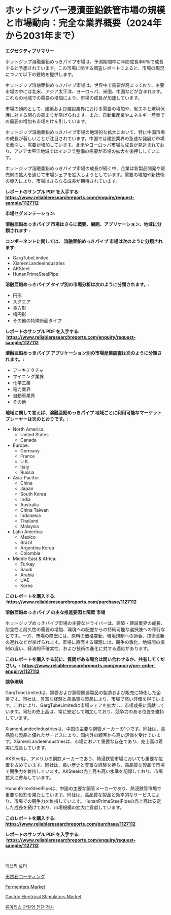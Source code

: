 <p><h1>ホットジッパー浸漬亜鉛鉄管市場の規模と市場動向：完全な業界概要（2024年から2031年まで）</h1></p><p><strong>エグゼクティブサマリー</strong></p>
<p><p>ホットジップ溶融亜鉛めっきパイプ市場は、予測期間中に年間成長率6％で成長すると予想されています。この市場に関する調査レポートによると、市場の現況について以下の要約を提供します。</p><p>ホットジップ溶融亜鉛めっきパイプ市場は、世界中で需要が高まっており、主要市場の中には北米、アジア太平洋、ヨーロッパ、米国、中国などが含まれます。これらの地域での需要の増加により、市場の成長が加速しています。</p><p>市場の傾向として、建築および建設業界における需要の増加や、省エネと環境保護に対する関心の高まりが挙げられます。また、自動車産業やエネルギー産業での需要の増加も市場をけん引しています。</p><p>ホットジップ溶融亜鉛めっきパイプ市場の地理的な拡大において、特に中国市場の成長が著しいことが注目されています。中国では建設業界の急速な発展が市場を牽引し、需要が増加しています。北米やヨーロッパ市場も成長が見込まれており、アジア太平洋地域ではインフラ整備の需要が市場の拡大を後押ししています。</p><p>ホットジップ溶融亜鉛めっきパイプ市場の成長が続く中、企業は新製品開発や販売網の拡大を通じて市場シェアを拡大しようとしています。需要の増加や新技術の導入により、市場はさらなる成長が期待されています。</p></p>
<p><strong>レポートのサンプル PDF を入手する: <a href="https://www.reliableresearchreports.com/enquiry/request-sample/1127112">https://www.reliableresearchreports.com/enquiry/request-sample/1127112</a></strong></p>
<p><strong>市場セグメンテーション:</strong></p>
<p><strong> 溶融亜鉛めっきパイプ 市場はさらに概要、展開、アプリケーション、地域に分類されます :</strong></p>
<p><strong>コンポーネントに関しては、 溶融亜鉛めっきパイプ 市場は次のように分類されます: &nbsp;</strong></p>
<p><ul><li>GargTubeLimited</li><li>XiamenLandeeIndustries</li><li>AKSteel</li><li>HunanPrimeSteelPipe</li></ul></p>
<p><strong> 溶融亜鉛めっきパイプ タイプ別の市場分析は次のように分類されます。:</strong></p>
<p><ul><li>円形</li><li>スクエア</li><li>長方形</li><li>楕円形</li><li>その他の特殊断面タイプ</li></ul></p>
<p><strong>レポートのサンプル PDF を入手する: &nbsp;<a href="https://www.reliableresearchreports.com/enquiry/request-sample/1127112">https://www.reliableresearchreports.com/enquiry/request-sample/1127112</a></strong></p>
<p><strong> 溶融亜鉛めっきパイプ アプリケーション別の市場産業調査は次のように分類されます。:</strong></p>
<p><ul><li>アーキテクチャ</li><li>マイニング業界</li><li>化学工業</li><li>電力業界</li><li>自動車業界</li><li>その他</li></ul></p>
<p><strong>地域に関して言えば、溶融亜鉛めっきパイプ 地域ごとに利用可能なマーケットプレーヤーは次のとおりです。:</strong></p>
<p><ul>
    <li>
        North America:
        <ul>
            <li>United States</li>
            <li>Canada</li>
        </ul>
    </li>
    <li>
        Europe:
        <ul>
            <li>Germany</li>
            <li>France</li>
            <li>U.K.</li>
            <li>Italy</li>
            <li>Russia</li>
        </ul>
    </li>
    <li>
        Asia-Pacific:
        <ul>
            <li>China</li>
            <li>Japan</li>
            <li>South Korea</li>
            <li>India</li>
            <li>Australia</li>
            <li>China Taiwan</li>
            <li>Indonesia</li>
            <li>Thailand</li>
            <li>Malaysia</li>
        </ul>
    </li>
    <li>
        Latin America:
        <ul>
            <li>Mexico</li>
            <li>Brazil</li>
            <li>Argentina Korea</li>
            <li>Colombia</li>
        </ul>
    </li>
    <li>
        Middle East & Africa:
        <ul>
            <li>Turkey</li>
            <li>Saudi</li>
            <li>Arabia</li>
            <li>UAE</li>
            <li>Korea</li>
        </ul>
    </li>
    </ul></p>
<p><strong>このレポートを購入する: &nbsp;<a href="https://www.reliableresearchreports.com/purchase/1127112">https://www.reliableresearchreports.com/purchase/1127112</a></strong></p>
<p><strong>溶融亜鉛めっきパイプ の主な推進要因と障壁 市場</strong></p>
<p><p>ホットジップめっきパイプ市場の主要なドライバーは、建築・建設業界の成長、耐食性と耐久性の需要の増加、環境への配慮からの持続可能な選択肢への移行などです。一方、市場の障壁には、原料の価格変動、環境規制への適合、技術革新の遅れなどが挙げられます。市場に直面する課題には、競争の激化、地域間の規制の違い、経済的不確実性、および技術の進化に対する適応があります。</p></p>
<p><strong>このレポートを購入する前に、質問がある場合は問い合わせるか、共有してください。:&nbsp; <a href="https://www.reliableresearchreports.com/enquiry/pre-order-enquiry/1127112">https://www.reliableresearchreports.com/enquiry/pre-order-enquiry/1127112</a></strong></p>
<p><strong>競争環境</strong></p>
<p><p>GargTubeLimitedは、鋼管および鋼管関連製品の製造および販売に特化した企業です。同社は、豊富な経験と高品質な製品により、市場で高い評価を得ています。これにより、GargTubeLimitedは市場シェアを拡大し、市場成長に貢献しています。同社の売上高は、常に安定して増加しており、競争力のある位置を維持しています。</p><p>XiamenLandeeIndustriesは、中国の主要な鋼管メーカーの1つです。同社は、高品質な製品と優れたサービスにより、国内外の顧客から高い評価を受けています。XiamenLandeeIndustriesは、市場において重要な存在であり、売上高は着実に成長しています。</p><p>AKSteelは、アメリカの鋼鉄メーカーであり、熱浸鉄管市場においても重要な位置を占めています。同社は、長い歴史と豊富な経験を持ち、高品質な製品で市場で競争力を維持しています。AKSteelの売上高も高い水準を記録しており、市場拡大に寄与しています。</p><p>HunanPrimeSteelPipeは、中国の主要な鋼管メーカーであり、熱浸鉄管市場で重要な役割を果たしています。同社は、高品質な製品と効率的なサービスにより、市場での競争力を維持しています。HunanPrimeSteelPipeの売上高は安定した成長を続けており、市場規模の拡大に貢献しています。</p></p>
<p><strong>このレポートを購入する: &nbsp; <a href="https://www.reliableresearchreports.com/purchase/1127112">https://www.reliableresearchreports.com/purchase/1127112</a></strong></p>
<p><strong>レポートのサンプル PDF を入手する: &nbsp;<a href="https://www.reliableresearchreports.com/enquiry/request-sample/1127112">https://www.reliableresearchreports.com/enquiry/request-sample/1127112</a></strong><strong></strong></p>
<p>&nbsp;</p>
<p><p><a href="https://github.com/vsnao330707/Market-Research-Report-List-1/blob/main/92514593304.md">데브리 로더</a></p><p><a href="https://github.com/mohamedbakry57/Market-Research-Report-List-3/blob/main/39110453760.md">天然石コーティング</a></p><p><a href="https://view.publitas.com/reportprime-1/decoding-the-fermenters-market-a-deep-dive-into-the-latest-market-trends-market-segmentation-and-competitive-analysis/">Fermenters Market</a></p><p><a href="https://issuu.com/reportprime-2/docs/gastric-electrical-stimulators-market-size-2030.pp">Gastric Electrical Stimulators Market</a></p><p><a href="https://medium.com/@conradkirrlin76575/%EB%A5%98%EB%A7%88%ED%86%A0%EC%9D%B4%EB%93%9C-%EA%B4%80%EC%A0%88%EC%97%BC-%EC%A7%84%EB%8B%A8-%EA%B2%80%EC%82%AC-%EC%8B%9C%EC%9E%A5-%EC%9D%B8%EC%82%AC%EC%9D%B4%ED%8A%B8-%EC%8B%9C%EC%9E%A5-%EB%8F%99%ED%96%A5-%EC%84%B1%EC%9E%A5-2024%EB%85%84%EB%B6%80%ED%84%B0-2031%EB%85%84%EA%B9%8C%EC%A7%80-%EC%98%88%EC%B8%A1%EB%90%9C-%EC%8B%9C%EC%9E%A5%EC%9E%85%EB%8B%88%EB%8B%A4-4e7983b8316b">류마티스 관절염 진단 검사</a></p></p>